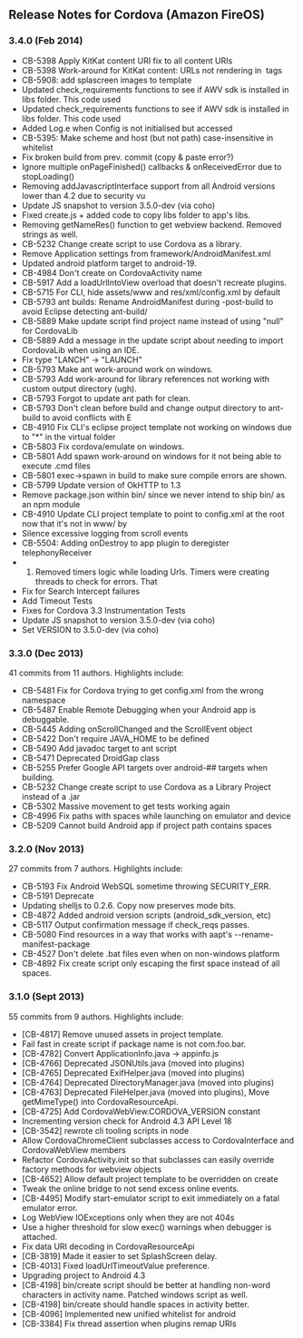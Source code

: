 <!--
#
# Licensed to the Apache Software Foundation (ASF) under one
# or more contributor license agreements.  See the NOTICE file
# distributed with this work for additional information
# regarding copyright ownership.  The ASF licenses this file
# to you under the Apache License, Version 2.0 (the
# "License"); you may not use this file except in compliance
# with the License.  You may obtain a copy of the License at
# 
# http://www.apache.org/licenses/LICENSE-2.0
# 
# Unless required by applicable law or agreed to in writing,
# software distributed under the License is distributed on an
# "AS IS" BASIS, WITHOUT WARRANTIES OR CONDITIONS OF ANY
#  KIND, either express or implied.  See the License for the
# specific language governing permissions and limitations
# under the License.
#
-->
## Release Notes for Cordova (Amazon FireOS) ##

### 3.4.0 (Feb 2014) ###

* CB-5398 Apply KitKat content URI fix to all content URIs
* CB-5398 Work-around for KitKat content: URLs not rendering in <img> tags
* CB-5908: add splascreen images to template
* Updated check_requirements functions to see if AWV sdk is installed in libs folder. This code used
* Updated check_requirements functions to see if AWV sdk is installed in libs folder. This code used
* Added Log.e when Config is not initialised but accessed
* CB-5395: Make scheme and host (but not path) case-insensitive in whitelist
* Fix broken build from prev. commit (copy & paste error?)
* Ignore multiple onPageFinished() callbacks & onReceivedError due to stopLoading()
* Removing addJavascriptInterface support from all Android versions lower than 4.2 due to security vu
* Update JS snapshot to version 3.5.0-dev (via coho)
* Fixed create.js + added code to copy libs folder to app's libs.
* Removing getNameRes() function to get webview backend. Removed strings as well.
* CB-5232 Change create script to use Cordova as a library.
* Remove Application settings from framework/AndroidManifest.xml
* Updated android platform target to android-19.
* CB-4984 Don't create on CordovaActivity name
* CB-5917 Add a loadUrlIntoView overload that doesn't recreate plugins.
* CB-5715 For CLI, hide assets/www and res/xml/config.xml by default
* CB-5793 ant builds: Rename AndroidManifest during -post-build to avoid Eclipse detecting ant-build/
* CB-5889 Make update script find project name instead of using "null" for CordovaLib
* CB-5889 Add a message in the update script about needing to import CordovaLib when using an IDE.
* Fix type "LANCH" -> "LAUNCH"
* CB-5793 Make ant work-around work on windows.
* CB-5793 Add work-around for library references not working with custom output directory (ugh).
* CB-5793 Forgot to update ant path for clean.
* CB-5793 Don't clean before build and change output directory to ant-build to avoid conflicts with E
* CB-4910 Fix CLI's eclipse project template not working on windows due to "\*" in the virtual folder
* CB-5803 Fix cordova/emulate on windows.
* CB-5801 Add spawn work-around on windows for it not being able to execute .cmd files
* CB-5801 exec->spawn in build to make sure compile errors are shown.
* CB-5799 Update version of OkHTTP to 1.3
* Remove package.json within bin/ since we never intend to ship bin/ as an npm module
* CB-4910 Update CLI project template to point to config.xml at the root now that it's not in www/ by
* Silence excessive logging from scroll events
* CB-5504: Adding onDestroy to app plugin to deregister telephonyReceiver
* 1. Removed timers logic while loading Urls. Timers were creating threads to check for errors. That
* Fix for Search Intercept failures
* Add Timeout Tests
* Fixes for Cordova 3.3 Instrumentation Tests
* Update JS snapshot to version 3.5.0-dev (via coho)
* Set VERSION to 3.5.0-dev (via coho)

### 3.3.0 (Dec 2013) ###

41 commits from 11 authors. Highlights include:

* CB-5481 Fix for Cordova trying to get config.xml from the wrong namespace
* CB-5487 Enable Remote Debugging when your Android app is debuggable.
* CB-5445 Adding onScrollChanged and the ScrollEvent object
* CB-5422 Don't require JAVA_HOME to be defined
* CB-5490 Add javadoc target to ant script
* CB-5471 Deprecated DroidGap class
* CB-5255 Prefer Google API targets over android-## targets when building.
* CB-5232 Change create script to use Cordova as a Library Project instead of a .jar
* CB-5302 Massive movement to get tests working again
* CB-4996 Fix paths with spaces while launching on emulator and device
* CB-5209 Cannot build Android app if project path contains spaces


### 3.2.0 (Nov 2013) ###

27 commits from 7 authors. Highlights include:

* CB-5193 Fix Android WebSQL sometime throwing SECURITY_ERR.
* CB-5191 Deprecate <url-filter>
* Updating shelljs to 0.2.6. Copy now preserves mode bits.
* CB-4872 Added android version scripts (android_sdk_version, etc)
* CB-5117 Output confirmation message if check_reqs passes.
* CB-5080 Find resources in a way that works with aapt's --rename-manifest-package
* CB-4527 Don't delete .bat files even when on non-windows platform
* CB-4892 Fix create script only escaping the first space instead of all spaces.

### 3.1.0 (Sept 2013) ###

55 commits from 9 authors. Highlights include:

* [CB-4817] Remove unused assets in project template.
* Fail fast in create script if package name is not com.foo.bar.
* [CB-4782] Convert ApplicationInfo.java -> appinfo.js
* [CB-4766] Deprecated JSONUtils.java (moved into plugins)
* [CB-4765] Deprecated ExifHelper.java (moved into plugins)
* [CB-4764] Deprecated DirectoryManager.java (moved into plugins)
* [CB-4763] Deprecated FileHelper.java (moved into plugins), Move getMimeType() into CordovaResourceApi.
* [CB-4725] Add CordovaWebView.CORDOVA_VERSION constant
* Incrementing version check for Android 4.3 API Level 18
* [CB-3542] rewrote cli tooling scripts in node
* Allow CordovaChromeClient subclasses access to CordovaInterface and CordovaWebView members
* Refactor CordovaActivity.init so that subclasses can easily override factory methods for webview objects
* [CB-4652] Allow default project template to be overridden on create
* Tweak the online bridge to not send excess online events.
* [CB-4495] Modify start-emulator script to exit immediately on a fatal emulator error.
* Log WebView IOExceptions only when they are not 404s
* Use a higher threshold for slow exec() warnings when debugger is attached.
* Fix data URI decoding in CordovaResourceApi
* [CB-3819] Made it easier to set SplashScreen delay.
* [CB-4013] Fixed loadUrlTimeoutValue preference.
* Upgrading project to Android 4.3
* [CB-4198] bin/create script should be better at handling non-word characters in activity name. Patched windows script as well.
* [CB-4198] bin/create should handle spaces in activity better.
* [CB-4096] Implemented new unified whitelist for android
* [CB-3384] Fix thread assertion when plugins remap URIs

